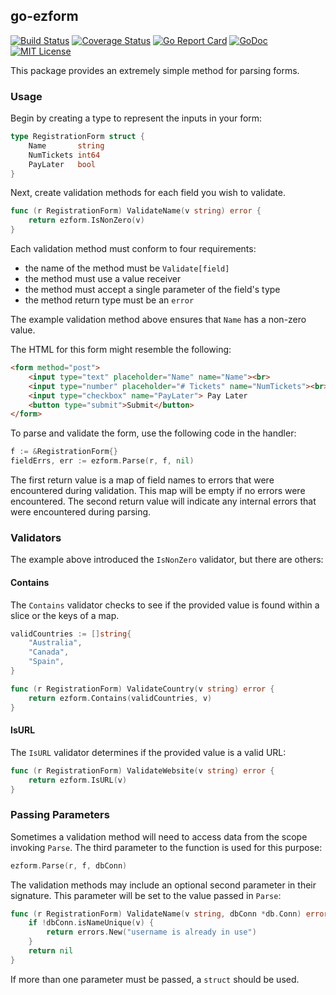 ## go-ezform

[![Build Status](https://travis-ci.org/nathan-osman/go-ezform.svg?branch=master)](https://travis-ci.org/nathan-osman/go-ezform)
[![Coverage Status](https://coveralls.io/repos/github/nathan-osman/go-ezform/badge.svg?branch=master)](https://coveralls.io/github/nathan-osman/go-ezform?branch=master)
[![Go Report Card](https://goreportcard.com/badge/github.com/nathan-osman/go-ezform)](https://goreportcard.com/report/github.com/nathan-osman/go-ezform)
[![GoDoc](https://godoc.org/github.com/nathan-osman/go-ezform?status.svg)](https://godoc.org/github.com/nathan-osman/go-ezform)
[![MIT License](http://img.shields.io/badge/license-MIT-9370d8.svg?style=flat)](http://opensource.org/licenses/MIT)

This package provides an extremely simple method for parsing forms.

### Usage

Begin by creating a type to represent the inputs in your form:

```go
type RegistrationForm struct {
    Name       string
    NumTickets int64
    PayLater   bool
}
```

Next, create validation methods for each field you wish to validate.

```go
func (r RegistrationForm) ValidateName(v string) error {
    return ezform.IsNonZero(v)
}
```

Each validation method must conform to four requirements:

- the name of the method must be `Validate[field]`
- the method must use a value receiver
- the method must accept a single parameter of the field's type
- the method return type must be an `error`

The example validation method above ensures that `Name` has a non-zero value.

The HTML for this form might resemble the following:

```html
<form method="post">
    <input type="text" placeholder="Name" name="Name"><br>
    <input type="number" placeholder="# Tickets" name="NumTickets"><br>
    <input type="checkbox" name="PayLater"> Pay Later
    <button type="submit">Submit</button>
</form>
```

To parse and validate the form, use the following code in the handler:

```go
f := &RegistrationForm{}
fieldErrs, err := ezform.Parse(r, f, nil)
```

The first return value is a map of field names to errors that were encountered during validation. This map will be empty if no errors were encountered. The second return value will indicate any internal errors that were encountered during parsing.

### Validators

The example above introduced the `IsNonZero` validator, but there are others:

#### Contains

The `Contains` validator checks to see if the provided value is found within a slice or the keys of a map.

```go
validCountries := []string{
    "Australia",
    "Canada",
    "Spain",
}

func (r RegistrationForm) ValidateCountry(v string) error {
    return ezform.Contains(validCountries, v)
}
```

#### IsURL

The `IsURL` validator determines if the provided value is a valid URL:

```go
func (r RegistrationForm) ValidateWebsite(v string) error {
    return ezform.IsURL(v)
}
```

### Passing Parameters

Sometimes a validation method will need to access data from the scope invoking `Parse`. The third parameter to the function is used for this purpose:

```go
ezform.Parse(r, f, dbConn)
```

The validation methods may include an optional second parameter in their signature. This parameter will be set to the value passed in `Parse`:

```go
func (r RegistrationForm) ValidateName(v string, dbConn *db.Conn) error {
    if !dbConn.isNameUnique(v) {
        return errors.New("username is already in use")
    }
    return nil
}
```

If more than one parameter must be passed, a `struct` should be used.
